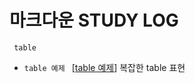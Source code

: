 # 마크다운 STUDY LOG


     table
+ ```table 예제 ``` [[table 예제]] 복잡한 table 표현

[table 예제]: /book/table.md